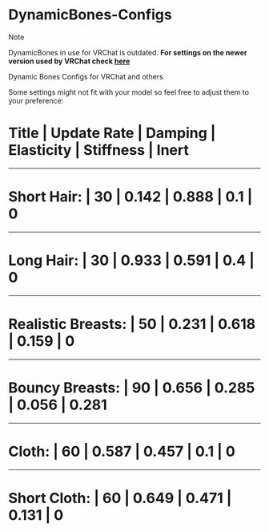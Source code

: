 # DynamicBones-Configs
> [!NOTE]
> DynamicBones in use for VRChat is outdated.
**For settings on the newer version used by VRChat check [here](https://github.com/Z-ANESaber/Phys-Bone-Settings)**

Dynamic Bones Configs for VRChat and others 

Some settings might not fit with your model so feel free to adjust them to your preference:

#	Title			               | Update Rate	|	Damping			  | Elasticity			| Stiffness		  |	Inert
-----------------------------------------------------------------------------------------------------------------------------------------------------------------                        
# Short Hair:     	       | 30			      |	0.142		      | 0.888			      | 0.1			      | 0
-----------------------------------------------------------------------------------------------------------------------------------------------------------------    
# Long Hair:		           | 30		        |	0.933		      | 0.591			      | 0.4			      | 0
-----------------------------------------------------------------------------------------------------------------------------------------------------------------    
# Realistic Breasts:       | 50			      | 0.231		      | 0.618			      | 0.159			    | 0
-----------------------------------------------------------------------------------------------------------------------------------------------------------------    
# Bouncy Breasts:	         | 90			      | 0.656		      | 0.285			      | 0.056			    | 0.281
-----------------------------------------------------------------------------------------------------------------------------------------------------------------    
# Cloth:		               | 60			      | 0.587		      | 0.457			      | 0.1			      |	0
-----------------------------------------------------------------------------------------------------------------------------------------------------------------    
# Short Cloth:    	       | 60			      | 0.649		      | 0.471			      | 0.131			    | 0




